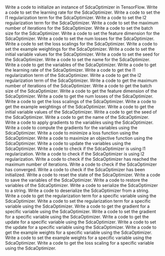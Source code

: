 Write a code to initialize an instance of SdcaOptimizer in TensorFlow.
Write a code to set the learning rate for the SdcaOptimizer.
Write a code to set the l1 regularization term for the SdcaOptimizer.
Write a code to set the l2 regularization term for the SdcaOptimizer.
Write a code to set the maximum number of iterations for the SdcaOptimizer.
Write a code to set the batch size for the SdcaOptimizer.
Write a code to set the feature dimension for the SdcaOptimizer.
Write a code to set the num losses for the SdcaOptimizer.
Write a code to set the loss scalings for the SdcaOptimizer.
Write a code to set the example weightings for the SdcaOptimizer.
Write a code to set the initial variable values for the SdcaOptimizer.
Write a code to set the seed for the SdcaOptimizer.
Write a code to set the name for the SdcaOptimizer.
Write a code to get the variables of the SdcaOptimizer.
Write a code to get the learning rate of the SdcaOptimizer.
Write a code to get the l1 regularization term of the SdcaOptimizer.
Write a code to get the l2 regularization term of the SdcaOptimizer.
Write a code to get the maximum number of iterations of the SdcaOptimizer.
Write a code to get the batch size of the SdcaOptimizer.
Write a code to get the feature dimension of the SdcaOptimizer.
Write a code to get the num losses of the SdcaOptimizer.
Write a code to get the loss scalings of the SdcaOptimizer.
Write a code to get the example weightings of the SdcaOptimizer.
Write a code to get the initial variable values of the SdcaOptimizer.
Write a code to get the seed of the SdcaOptimizer.
Write a code to get the name of the SdcaOptimizer.
Write a code to apply gradients to the variables using the SdcaOptimizer.
Write a code to compute the gradients for the variables using the SdcaOptimizer.
Write a code to minimize a loss function using the SdcaOptimizer.
Write a code to maximize an objective function using the SdcaOptimizer.
Write a code to update the variables using the SdcaOptimizer.
Write a code to check if the SdcaOptimizer is using l1 regularization.
Write a code to check if the SdcaOptimizer is using l2 regularization.
Write a code to check if the SdcaOptimizer has reached the maximum number of iterations.
Write a code to check if the SdcaOptimizer has converged.
Write a code to check if the SdcaOptimizer has been initialized.
Write a code to reset the state of the SdcaOptimizer.
Write a code to save the variables of the SdcaOptimizer.
Write a code to restore the variables of the SdcaOptimizer.
Write a code to serialize the SdcaOptimizer to a string.
Write a code to deserialize the SdcaOptimizer from a string.
Write a code to get the regularization term for a specific variable using the SdcaOptimizer.
Write a code to set the regularization term for a specific variable using the SdcaOptimizer.
Write a code to get the gradient for a specific variable using the SdcaOptimizer.
Write a code to set the gradient for a specific variable using the SdcaOptimizer.
Write a code to get the update for a specific variable using the SdcaOptimizer.
Write a code to set the update for a specific variable using the SdcaOptimizer.
Write a code to get the example weights for a specific variable using the SdcaOptimizer.
Write a code to set the example weights for a specific variable using the SdcaOptimizer.
Write a code to get the loss scaling for a specific variable using the SdcaOptimizer.
